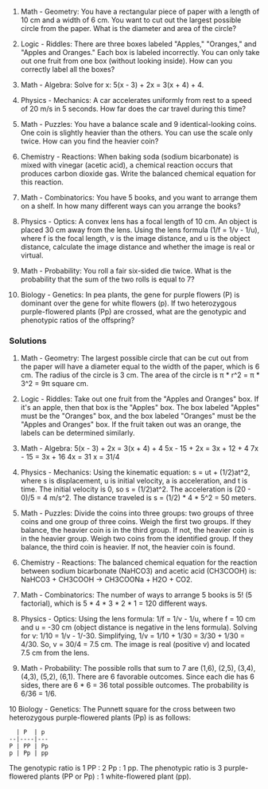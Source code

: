 
1. Math - Geometry:
You have a rectangular piece of paper with a length of 10 cm and a width of 6 cm. You want to cut out the largest possible circle from the paper. What is the diameter and area of the circle?

2. Logic - Riddles:
There are three boxes labeled "Apples," "Oranges," and "Apples and Oranges." Each box is labeled incorrectly. You can only take out one fruit from one box (without looking inside). How can you correctly label all the boxes?

3. Math - Algebra:
Solve for x: 5(x - 3) + 2x = 3(x + 4) + 4.

4. Physics - Mechanics:
A car accelerates uniformly from rest to a speed of 20 m/s in 5 seconds. How far does the car travel during this time?

5. Math - Puzzles:
You have a balance scale and 9 identical-looking coins. One coin is slightly heavier than the others. You can use the scale only twice. How can you find the heavier coin?

6. Chemistry - Reactions:
When baking soda (sodium bicarbonate) is mixed with vinegar (acetic acid), a chemical reaction occurs that produces carbon dioxide gas. Write the balanced chemical equation for this reaction.

7. Math - Combinatorics:
You have 5 books, and you want to arrange them on a shelf. In how many different ways can you arrange the books?

8. Physics - Optics:
A convex lens has a focal length of 10 cm. An object is placed 30 cm away from the lens. Using the lens formula (1/f = 1/v - 1/u), where f is the focal length, v is the image distance, and u is the object distance, calculate the image distance and whether the image is real or virtual.

9. Math - Probability:
You roll a fair six-sided die twice. What is the probability that the sum of the two rolls is equal to 7?

10. Biology - Genetics:
In pea plants, the gene for purple flowers (P) is dominant over the gene for white flowers (p). If two heterozygous purple-flowered plants (Pp) are crossed, what are the genotypic and phenotypic ratios of the offspring?

### Solutions

1. Math - Geometry:
The largest possible circle that can be cut out from the paper will have a diameter equal to the width of the paper, which is 6 cm. The radius of the circle is 3 cm. The area of the circle is π * r^2 = π * 3^2 = 9π square cm.

2. Logic - Riddles:
Take out one fruit from the "Apples and Oranges" box. If it's an apple, then that box is the "Apples" box. The box labeled "Apples" must be the "Oranges" box, and the box labeled "Oranges" must be the "Apples and Oranges" box. If the fruit taken out was an orange, the labels can be determined similarly.

3. Math - Algebra:
5(x - 3) + 2x = 3(x + 4) + 4
5x - 15 + 2x = 3x + 12 + 4
7x - 15 = 3x + 16
4x = 31
x = 31/4

4. Physics - Mechanics:
Using the kinematic equation: s = ut + (1/2)at^2, where s is displacement, u is initial velocity, a is acceleration, and t is time. The initial velocity is 0, so s = (1/2)at^2. The acceleration is (20 - 0)/5 = 4 m/s^2. The distance traveled is s = (1/2) * 4 * 5^2 = 50 meters.

5. Math - Puzzles:
Divide the coins into three groups: two groups of three coins and one group of three coins. Weigh the first two groups. If they balance, the heavier coin is in the third group. If not, the heavier coin is in the heavier group. Weigh two coins from the identified group. If they balance, the third coin is heavier. If not, the heavier coin is found.

6. Chemistry - Reactions:
The balanced chemical equation for the reaction between sodium bicarbonate (NaHCO3) and acetic acid (CH3COOH) is: NaHCO3 + CH3COOH → CH3COONa + H2O + CO2.

7. Math - Combinatorics:
The number of ways to arrange 5 books is 5! (5 factorial), which is 5 * 4 * 3 * 2 * 1 = 120 different ways.

8. Physics - Optics:
Using the lens formula: 1/f = 1/v - 1/u, where f = 10 cm and u = -30 cm (object distance is negative in the lens formula). Solving for v: 1/10 = 1/v - 1/-30. Simplifying, 1/v = 1/10 + 1/30 = 3/30 + 1/30 = 4/30. So, v = 30/4 = 7.5 cm. The image is real (positive v) and located 7.5 cm from the lens.

9. Math - Probability:
The possible rolls that sum to 7 are (1,6), (2,5), (3,4), (4,3), (5,2), (6,1). There are 6 favorable outcomes. Since each die has 6 sides, there are 6 * 6 = 36 total possible outcomes. The probability is 6/36 = 1/6.

10  Biology - Genetics:
The Punnett square for the cross between two heterozygous purple-flowered plants (Pp) is as follows:

      | P  | p
    --|----|---
    P | PP | Pp
    p | Pp | pp

The genotypic ratio is 1 PP : 2 Pp : 1 pp.
The phenotypic ratio is 3 purple-flowered plants (PP or Pp) : 1 white-flowered plant (pp).




